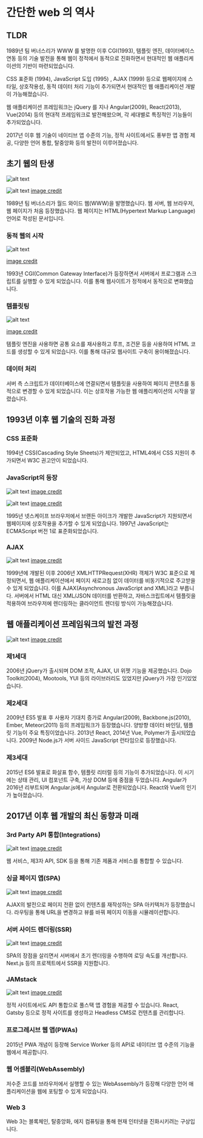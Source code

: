 # 간단한 web 의 역사

## TLDR
1989년 팀 버너스리가 WWW 를 발명한 이후 CGI(1993), 템플릿 엔진, 데이터베이스 연동 등의 기술 발전을 통해 웹이 정적에서 동적으로 진화하면서 현대적인 웹 애플리케이션의 기반이 마련되었습니다.

CSS 표준화 (1994), JavaScript 도입 (1995) , AJAX (1999) 등으로 웹페이지에 스타일, 상호작용성, 동적 데이터 처리 기능이 추가되면서 현대적인 웹 애플리케이션 개발이 가능해졌습니다.

웹 애플리케이션 프레임워크는 jQuery 를 지나 Angular(2009), React(2013), Vue(2014) 등의 현대적 프레임워크로 발전해왔으며, 각 세대별로 특징적인 기능들이 추가되었습니다.

2017년 이후 웹 기술이 네이티브 앱 수준의 기능, 정적 사이트에서도 풍부한 앱 경험 제공, 다양한 언어 통합, 탈중앙화 등의 발전이 이루어졌습니다.

## 초기 웹의 탄생
![alt text](./image2/www.png)

![alt text](./image2/1stwebserver.png)
[image credit](https://en.wikipedia.org/wiki/World_Wide_Web#/media/File:First_Web_Server.jpg)

1989년 팀 버너스리가 월드 와이드 웹(WWW)을 발명했습니다. 웹 서버, 웹 브라우저, 웹 페이지가 처음 등장했습니다. 웹 페이지는 HTML(Hypertext Markup Language) 언어로 작성된 문서입니다.

### 동적 웹의 시작
![alt text](./image2/cgi.png)

[image credit](https://ko.wikipedia.org/wiki/%EA%B3%B5%EC%9A%A9_%EA%B2%8C%EC%9D%B4%ED%8A%B8%EC%9B%A8%EC%9D%B4_%EC%9D%B8%ED%84%B0%ED%8E%98%EC%9D%B4%EC%8A%A4#/media/%ED%8C%8C%EC%9D%BC:CGI_common_gateway_interface.svg)

1993년 CGI(Common Gateway Interface)가 등장하면서 서버에서 프로그램과 스크립트를 실행할 수 있게 되었습니다. 이를 통해 웹사이트가 정적에서 동적으로 변화했습니다.

### 템플릿팅
![alt text](./image2/template.png)

[image credit](https://en.wikipedia.org/wiki/Web_template_system#/media/File:TempEngWeb016.svg)

템플릿 엔진을 사용하면 공통 요소를 재사용하고 루프, 조건문 등을 사용하여 HTML 코드를 생성할 수 있게 되었습니다. 이를 통해 대규모 웹사이트 구축이 용이해졌습니다.

### 데이터 처리
서버 측 스크립트가 데이터베이스에 연결되면서 템플릿을 사용하여 페이지 콘텐츠를 동적으로 변경할 수 있게 되었습니다. 이는 상호작용 가능한 웹 애플리케이션의 시작을 알렸습니다.

## 1993년 이후 웹 기술의 진화 과정

### CSS 표준화
1994년 CSS(Cascading Style Sheets)가 제안되었고, HTML4에서 CSS 지원이 추가되면서 W3C 권고안이 되었습니다.

### JavaScript의 등장
![alt text](./image2/brendan_Eich.png)
[image credit](https://ko.wikipedia.org/wiki/%EB%B8%8C%EB%A0%8C%EB%8D%98_%EC%95%84%EC%9D%B4%ED%81%AC#/media/%ED%8C%8C%EC%9D%BC:Brendan_Eich_Mozilla_Foundation_official_photo.jpg)

![alt text](./image2/netscape.png)
[image credit](https://res.cloudinary.com/practicaldev/image/fetch/s--qvQ1OK3O--/c_limit%2Cf_auto%2Cfl_progressive%2Cq_auto%2Cw_880/https://dev-to-uploads.s3.amazonaws.com/uploads/articles/igqeto02f5c5wcsv7e4d.png)

1995년 넷스케이프 브라우저에서 브랜든 아이크가 개발한 JavaScript가 지원되면서 웹페이지에 상호작용을 추가할 수 있게 되었습니다. 1997년 JavaScript는 ECMAScript 버전 1로 표준화되었습니다.

### AJAX

![alt text](./image2/ajax.png)
[image credit](https://ko.wikipedia.org/wiki/Ajax#/media/%ED%8C%8C%EC%9D%BC:Ajax-vergleich-en.svg)

1999년에 개발된 이후 2006년 XMLHTTPRequest(XHR) 객체가 W3C 표준으로 제정되면서, 웹 애플리케이션에서 페이지 새로고침 없이 데이터를 비동기적으로 주고받을 수 있게 되었습니다. 이를 AJAX(Asynchronous JavaScript and XML)라고 부릅니다. 서버에서 HTML 대신 XML/JSON 데이터를 반환하고, 자바스크립트에서 템플릿을 적용하여 브라우저에 렌더링하는 클라이언트 렌더링 방식이 가능해졌습니다.

## 웹 애플리케이션 프레임워크의 발전 과정

![alt text](./image2/timeline_JS_UI.png)
[image credit](https://twitter.com/michaellnorth/status/720030263905005568)

### 제1세대
2006년 jQuery가 출시되며 DOM 조작, AJAX, UI 위젯 기능을 제공했습니다. Dojo Toolkit(2004), Mootools, YUI 등의 라이브러리도 있었지만 jQuery가 가장 인기있었습니다.

### 제2세대
2009년 ES5 발표 후 사용자 기대치 증가로 Angular(2009), Backbone.js(2010), Ember, Meteor(2011) 등의 프레임워크가 등장했습니다. 양방향 데이터 바인딩, 템플릿 기능이 주요 특징이었습니다. 2013년 React, 2014년 Vue, Polymer가 출시되었습니다. 2009년 Node.js가 서버 사이드 JavaScript 런타임으로 등장했습니다.

### 제3세대
2015년 ES6 발표로 화살표 함수, 템플릿 리터럴 등의 기능이 추가되었습니다. 이 시기에는 상태 관리, UI 컴포넌트 구축, 가상 DOM 등에 중점을 두었습니다. Angular가 2016년 리부트되며 Angular.js에서 Angular로 전환되었습니다. React와 Vue의 인기가 높아졌습니다.

## 2017년 이후 웹 개발의 최신 동향과 미래

### 3rd Party API 통합(Integrations)
![alt text](./image2/integration.png)
[image credit](https://itechindia.co/blog/third-party-api-integrations/)

웹 서비스, 제3자 API, SDK 등을 통해 기존 제품과 서비스를 통합할 수 있습니다.

### 싱글 페이지 앱(SPA)
![alt text](./image2/spa.png)
[image credit](https://medium.com/@teamtechsis/single-page-applications-spa-48b1b845b446)

AJAX의 발전으로 페이지 전환 없이 컨텐츠를 재작성하는 SPA 아키텍처가 등장했습니다.
라우팅을 통해 URL을 변경하고 뷰를 바꿔 페이지 이동을 시뮬레이션합니다.

### 서버 사이드 렌더링(SSR)
![alt text](./image2/ssr.png)
[image credit](https://www.linkedin.com/pulse/enhancing-web-performance-comprehensive-guide-server-side-c1bhe/)

SPA의 장점을 살리면서 서버에서 초기 렌더링을 수행하여 로딩 속도를 개선합니다.
Next.js 등의 프로젝트에서 SSR을 지원합니다.

### JAMstack
![alt text](./image2/jamstack.png)
[image credit](https://www.freecodecamp.org/news/what-is-the-jamstack-and-how-do-i-host-my-website-on-it/)

정적 사이트에서도 API 통합으로 풀스택 앱 경험을 제공할 수 있습니다.
React, Gatsby 등으로 정적 사이트를 생성하고 Headless CMS로 컨텐츠를 관리합니다.

### 프로그레시브 웹 앱(PWAs)

2015년 PWA 개념이 등장해 Service Worker 등의 API로 네이티브 앱 수준의 기능을 웹에서 제공합니다.

### 웹 어셈블리(WebAssembly)

저수준 코드를 브라우저에서 실행할 수 있는 WebAssembly가 등장해 다양한 언어 애플리케이션을 웹에 포팅할 수 있게 되었습니다.

### Web 3

Web 3는 블록체인, 탈중앙화, 에지 컴퓨팅을 통해 현재 인터넷을 진화시키려는 구상입니다.